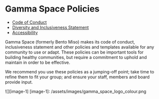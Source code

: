 Gamma Space Policies
====

- [Code of Conduct][1]
- [Diversity and Inclusiveness Statement][2]
- [Accessibility][3]

Gamma Space (formerly Bento Miso) makes its code of conduct, inclusiveness statement and other policies and templates available for any community to use or adapt. These policies can be important tools for building healthy communities, but require a commitment to uphold and maintain in order to be effective.

We recommend you use these policies as a jumping-off point; take time to refine them to fit your group; and ensure your staff, members and board provide input.

[1]: https://github.com/GammaSpace/policies/blob/master/code-of-conduct.md
[2]: https://github.com/GammaSpace/policies/blob/master/diversity-statement.md
[3]: https://github.com/GammaSpace/policies/blob/master/accessibility.md

![][image-1]
[image-1]:	/assets/images/gamma_space_logo_colour.png
